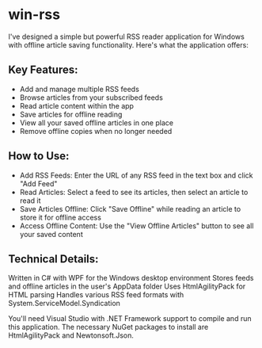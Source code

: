 # win-rss
I've designed a simple but powerful RSS reader application for Windows with offline article saving functionality. Here's what the application offers:

## Key Features:

* Add and manage multiple RSS feeds
* Browse articles from your subscribed feeds
* Read article content within the app
* Save articles for offline reading
* View all your saved offline articles in one place
* Remove offline copies when no longer needed

## How to Use:

* Add RSS Feeds: Enter the URL of any RSS feed in the text box and click "Add Feed"
* Read Articles: Select a feed to see its articles, then select an article to read it
* Save Articles Offline: Click "Save Offline" while reading an article to store it for offline access
* Access Offline Content: Use the "View Offline Articles" button to see all your saved content

## Technical Details:

Written in C# with WPF for the Windows desktop environment
Stores feeds and offline articles in the user's AppData folder
Uses HtmlAgilityPack for HTML parsing
Handles various RSS feed formats with System.ServiceModel.Syndication

You'll need Visual Studio with .NET Framework support to compile and run this application. The necessary NuGet packages to install are HtmlAgilityPack and Newtonsoft.Json.
